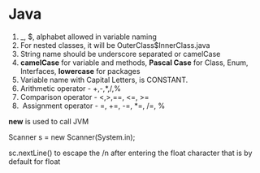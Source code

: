 # Java



1. \_, $, alphabet allowed in variable naming
2. For nested classes, it will be OuterClass$InnerClass.java
3. String name should be underscore separated or camelCase
4. **camelCase** for variable and methods, **Pascal Case** for Class, Enum, Interfaces, **lowercase** for packages
5. Variable name with Capital Letters, is CONSTANT.
6. Arithmetic operator - +,-,\*,/,%
7. Comparison operator - <,>,==, <=, >=
8. &nbsp;Assignment operator - =, +=, -=, \*=, /=, %



**new** is used to call JVM

Scanner s = new Scanner(System.in);



sc.nextLine() to escape the /n after entering the float character that is by default for float

